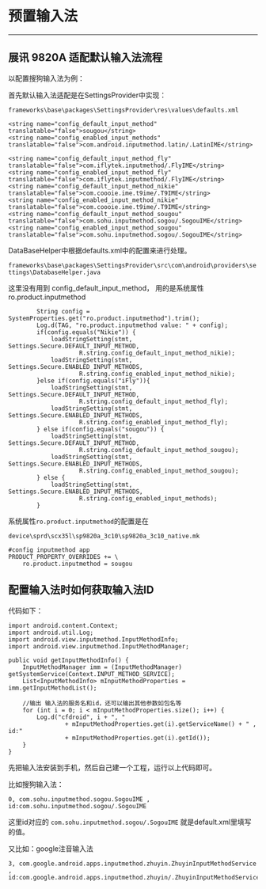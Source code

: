
# 预置输入法
---

## 展讯 9820A 适配默认输入法流程

以配置搜狗输入法为例：

首先默认输入法适配是在SettingsProvider中实现：

`frameworks\base\packages\SettingsProvider\res\values\defaults.xml`

    <string name="config_default_input_method" translatable="false">sougou</string>
    <string name="config_enabled_input_methods" translatable="false">com.android.inputmethod.latin/.LatinIME</string>

    <string name="config_default_input_method_fly" translatable="false">com.iflytek.inputmethod/.FlyIME</string>
    <string name="config_enabled_input_method_fly" translatable="false">com.iflytek.inputmethod/.FlyIME</string>
    <string name="config_default_input_method_nikie" translatable="false">com.coooie.ime.t9ime/.T9IME</string>
    <string name="config_enabled_input_method_nikie" translatable="false">com.coooie.ime.t9ime/.T9IME</string>
    <string name="config_default_input_method_sougou" translatable="false">com.sohu.inputmethod.sogou/.SogouIME</string>
    <string name="config_enabled_input_method_sougou" translatable="false">com.sohu.inputmethod.sogou/.SogouIME</string>	

DataBaseHelper中根据defaults.xml中的配置来进行处理。

`frameworks\base\packages\SettingsProvider\src\com\android\providers\settings\DatabaseHelper.java`

这里没有用到 config_default_input_method， 用的是系统属性ro.product.inputmethod

            String config = SystemProperties.get("ro.product.inputmethod").trim();
            Log.d(TAG, "ro.product.inputmethod value: " + config);
            if(config.equals("Nikie")) {
                loadStringSetting(stmt, Settings.Secure.DEFAULT_INPUT_METHOD,
                        R.string.config_default_input_method_nikie);
                loadStringSetting(stmt, Settings.Secure.ENABLED_INPUT_METHODS,
                        R.string.config_enabled_input_method_nikie);
            }else if(config.equals("iFly")){                
				loadStringSetting(stmt, Settings.Secure.DEFAULT_INPUT_METHOD,
                        R.string.config_default_input_method_fly);
                loadStringSetting(stmt, Settings.Secure.ENABLED_INPUT_METHODS,
                        R.string.config_enabled_input_method_fly);
            } else if(config.equals("sougou")) {
                loadStringSetting(stmt, Settings.Secure.DEFAULT_INPUT_METHOD,
                        R.string.config_default_input_method_sougou);
                loadStringSetting(stmt, Settings.Secure.ENABLED_INPUT_METHODS,
                        R.string.config_enabled_input_method_sougou);
            } else {
                loadStringSetting(stmt, Settings.Secure.ENABLED_INPUT_METHODS,
                        R.string.config_enabled_input_methods);
            }

系统属性`ro.product.inputmethod`的配置是在

	device\sprd\scx35l\sp9820a_3c10\sp9820a_3c10_native.mk

	#config inputmethod app
	PRODUCT_PROPERTY_OVERRIDES += \
    	ro.product.inputmethod = sougou


## 配置输入法时如何获取输入法ID

代码如下：

	import android.content.Context;
	import android.util.Log;
	import android.view.inputmethod.InputMethodInfo;
	import android.view.inputmethod.InputMethodManager;

    public void getInputMethodInfo() {
        InputMethodManager imm = (InputMethodManager) getSystemService(Context.INPUT_METHOD_SERVICE);
        List<InputMethodInfo> mInputMethodProperties = imm.getInputMethodList();

        //输出 输入法的服务名和id，还可以输出其他参数如包名等
        for (int i = 0; i < mInputMethodProperties.size(); i++) {
            Log.d("cfdroid", i + ", "
                    + mInputMethodProperties.get(i).getServiceName() + " , id:"
                    + mInputMethodProperties.get(i).getId());
        }
    }

先把输入法安装到手机，然后自己建一个工程，运行以上代码即可。

比如搜狗输入法：

	0, com.sohu.inputmethod.sogou.SogouIME , id:com.sohu.inputmethod.sogou/.SogouIME


这里id对应的 `com.sohu.inputmethod.sogou/.SogouIME` 就是default.xml里填写的值。


又比如：google注音输入法

	3, com.google.android.apps.inputmethod.zhuyin.ZhuyinInputMethodService , id:com.google.android.apps.inputmethod.zhuyin/.ZhuyinInputMethodService